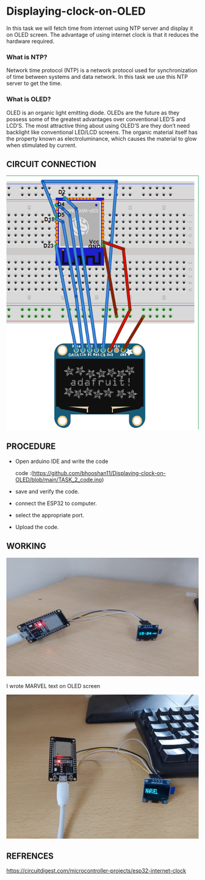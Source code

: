 # Displaying-clock-on-OLED

In this task we will fetch time from internet using NTP server and display it on OLED screen. The advantage of using internet clock is that it reduces the hardware required.

### What is NTP?
Network time protocol (NTP) is a network protocol used for synchronization of time between systems and data network. In this task we use this NTP server to get the time.

### What is OLED?
OLED is an organic light emitting diode. OLEDs are the future as they possess some of the greatest advantages over conventional LED’S and LCD’S. The most attractive thing about using OLED’S are they don’t need backlight like conventional LED/LCD screens. The organic material itself has the property known as electroluminance, which causes the material to glow when stimulated by current.

## CIRCUIT CONNECTION
![this is an image](https://github.com/bhooshan11/Displaying-clock-on-OLED/blob/main/circuit%20diagram.png)

## PROCEDURE 
* Open arduino IDE and write the code

    code :(https://github.com/bhooshan11/Displaying-clock-on-OLED/blob/main/TASK_2_code.ino)
* save and verify the code.
* connect the ESP32 to computer.
* select the appropriate port.
* Upload the code.

## WORKING

![this is an image](https://github.com/bhooshan11/Displaying-clock-on-OLED/blob/main/oled%20time.jpg)

I wrote MARVEL text on OLED screen

![](https://github.com/bhooshan11/Displaying-clock-on-OLED/blob/main/marvel%20text%20on%20oled.jpg)

## REFRENCES

https://circuitdigest.com/microcontroller-projects/esp32-internet-clock

